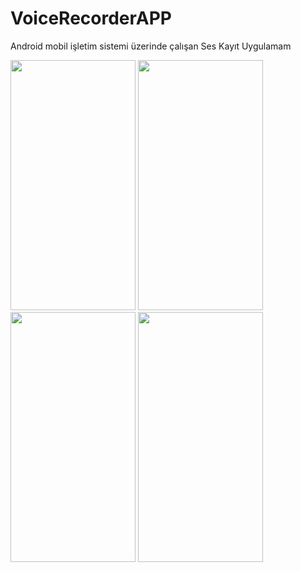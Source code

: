 # VoiceRecorderAPP
 Android mobil işletim sistemi üzerinde çalışan Ses Kayıt Uygulamam
 
<image src="https://user-images.githubusercontent.com/84286463/134013295-08a7c77c-fd15-4009-84d0-9cfbbf90ece9.jpg"
 width="200" height="400"> <image src="https://user-images.githubusercontent.com/84286463/134013565-6bc759e4-b745-4a1d-bce7-6bd3150dce42.jpg"  width="200" height="400"> <image src="https://user-images.githubusercontent.com/84286463/134013709-e935f273-0fca-4402-be9b-84cb1a74ca65.jpg" width="200" height="400"> <image src="https://user-images.githubusercontent.com/84286463/134013843-9dca73f9-9f34-4bed-a145-55442c6db636.jpg" width="200" height="400">
